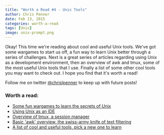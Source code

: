 ```yaml
---
title: "Worth a Read #4 - Unix Tools"
author: Chris Penner
date: Feb 13, 2015
categories: worth-a-read
tags: [Unix]
image: unix-prompt.png
---
```


Okay! This time we're reading about cool and useful Unix tools. We've got some
wargames to start us off, a fun way to learn Unix better through a series of
challenges. Next is a great series of articles regarding using Unix as a
development environment, then an overview of awk and tmux, some of the most
useful Unix tools that I use. Finally a list of some other cool tools you may
want to check out. I hope you find that it's worth a read!

Follow me on twitter
[@chrislpenner](http://www.twitter.com/chrislpenner) to keep up with
future posts!

### Worth a read:

* [Some fun wargames to learn the secrets of Unix](http://overthewire.org/wargames/bandit/)
* [Using Unix as an IDE](http://blog.sanctum.geek.nz/series/unix-as-ide/)
* [Overview of tmux, a session manager](http://code.tutsplus.com/tutorials/intro-to-tmux--net-33889)
* [Basic 'awk' overview, the swiss-army knife of text filtering](http://www.vectorsite.net/tsawk.html)
* [A list of cool and useful tools, pick a new one to learn](http://kkovacs.eu/cool-but-obscure-unix-tools)
